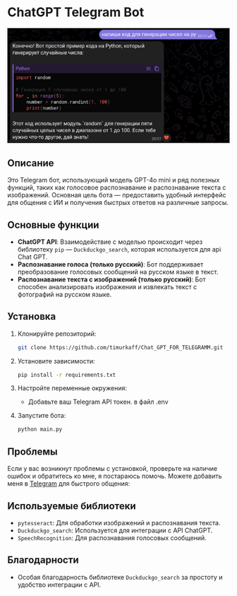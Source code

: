# ChatGPT Telegram Bot

![Bot Image](image/image.png)

## Описание

Это Telegram бот, использующий модель GPT-4o mini и ряд полезных функций, таких как голосовое распознавание и распознавание текста с изображений. Основная цель бота — предоставить удобный интерфейс для общения с ИИ и получения быстрых ответов на различные запросы.

## Основные функции

- **ChatGPT API**: Взаимодействие с моделью происходит через библиотеку `pip` — `Duckduckgo_search`, которая используется для api Chat GPT.
- **Распознавание голоса (только русский)**: Бот поддерживает преобразование голосовых сообщений на русском языке в текст.
- **Распознавание текста с изображений (только русский)**: Бот способен анализировать изображения и извлекать текст с фотографий на русском языке.

## Установка

1. Клонируйте репозиторий:
    ```bash
    git clone https://github.com/timurkaff/Chat_GPT_FOR_TELEGRAMM.git
    ```

2. Установите зависимости:
    ```bash
    pip install -r requirements.txt
    ```

3. Настройте переменные окружения:
    - Добавьте ваш Telegram API токен. в файл .env

4. Запустите бота:
    ```bash
    python main.py
    ```
## Проблемы
Если у вас возникнут проблемы с установкой, проверьте на наличие ошибок и обратитесь ко мне, я постараюсь помочь. Можете добавить меня в [Telegram](https://t.me/ssssyyyeee)  для быстрого общения: 

## Используемые библиотеки
- `pytesseract`: Для обработки изображений и распознавания текста.
- `Duckduckgo_search`: Используется для интеграции с API ChatGPT.
- `SpeechRecognition`: Для распознавания голосовых сообщений.

## Благодарности

- Особая благодарность библиотеке `Duckduckgo_search` за простоту и удобство интеграции с API.